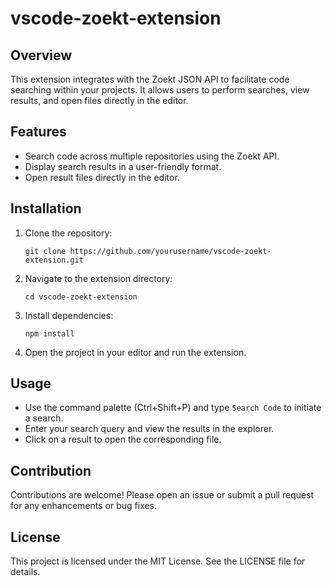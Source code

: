 # vscode-zoekt-extension

## Overview
This extension integrates with the Zoekt JSON API to facilitate code searching within your projects. It allows users to perform searches, view results, and open files directly in the editor.

## Features
- Search code across multiple repositories using the Zoekt API.
- Display search results in a user-friendly format.
- Open result files directly in the editor.

## Installation
1. Clone the repository:
   ```
   git clone https://github.com/yourusername/vscode-zoekt-extension.git
   ```
2. Navigate to the extension directory:
   ```
   cd vscode-zoekt-extension
   ```
3. Install dependencies:
   ```
   npm install
   ```
4. Open the project in your editor and run the extension.

## Usage
- Use the command palette (Ctrl+Shift+P) and type `Search Code` to initiate a search.
- Enter your search query and view the results in the explorer.
- Click on a result to open the corresponding file.

## Contribution
Contributions are welcome! Please open an issue or submit a pull request for any enhancements or bug fixes.

## License
This project is licensed under the MIT License. See the LICENSE file for details.